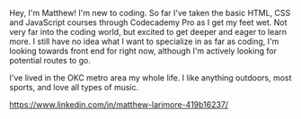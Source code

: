 Hey, I'm Matthew! I'm new to coding. So far I've taken the basic HTML, CSS and JavaScript courses through Codecademy Pro as I get my feet wet. Not very far into the coding world, but excited to get deeper and eager to learn more. I still have no idea what I want to specialize in as far as coding, I'm looking towards front end for right now, although I'm actively looking for potential routes to go.

I've lived in the OKC metro area my whole life. I like anything outdoors, most sports, and love all types of music.

https://www.linkedin.com/in/matthew-larimore-419b16237/
